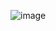 ![image](https://user-images.githubusercontent.com/110793635/204687787-0eb84a96-7f29-42f4-8e9e-15cb27fc9a10.png)
